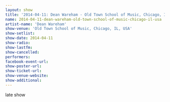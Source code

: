 ```yaml
---
layout: show
title: '2014-04-11: Dean Wareham - Old Town School of Music, Chicago, IL, USA'
name: 2014-04-11-dean-wareham-old-town-school-of-music-chicago-il-usa
artist-name: 'Dean Wareham'
show-venue: 'Old Town School of Music, Chicago, IL, USA'
show-setlist: 
show-date: 2014-04-11
show-radio: 
show-lastfm: 
show-cancelled: 
performers: 
facebook-event-url: 
show-poster-url: 
show-ticket-url: 
show-venue-website: 
show-additional: 
---
```


late show